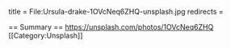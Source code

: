 title = File:Ursula-drake-1OVcNeq6ZHQ-unsplash.jpg
redirects =
>>>>

== Summary ==
https://unsplash.com/photos/1OVcNeq6ZHQ
[[Category:Unsplash]]